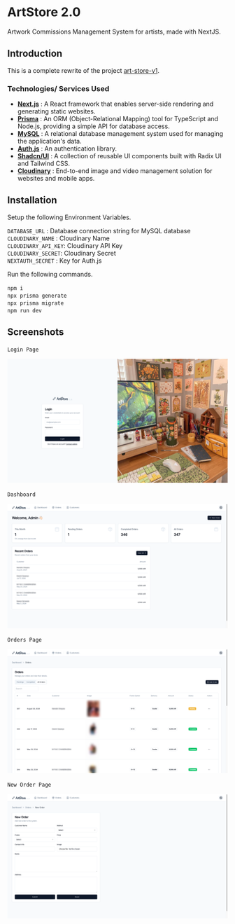 # ArtStore 2.0

Artwork Commissions Management System for artists, made with NextJS.

## Introduction

This is a complete rewrite of the project [art-store-v1](https://github.com/sandxru/art-store).

### Technologies/ Services Used

- **[Next.js](https://nextjs.org/)** : A React framework that enables server-side rendering and generating static websites.
- **[Prisma](https://www.prisma.io/)** : An ORM (Object-Relational Mapping) tool for TypeScript and Node.js, providing a simple API for database access.
- **[MySQL](https://www.mysql.com/)** : A relational database management system used for managing the application's data.
- **[Auth.js](https://authjs.dev//)** : An authentication library.
- **[Shadcn/UI](https://ui.shadcn.com/)** : A collection of reusable UI components built with Radix UI and Tailwind CSS.
- **[Cloudinary](https://cloudinary.com/)** : End-to-end image and video management solution for websites and mobile apps.

## Installation

Setup the following Environment Variables.

`DATABASE_URL` : Database connection string for MySQL database<br>
`CLOUDINARY_NAME` : Cloudinary Name<br>
`CLOUDINARY_API_KEY`: Cloudinary API Key<br>
`CLOUDINARY_SECRET`: Cloudinary Secret<br>
`NEXTAUTH_SECRET` : Key for Auth.js

Run the following commands.

`npm i`<br>
`npx prisma generate`<br>
`npx prisma migrate`<br>
`npm run dev`

## Screenshots

``Login Page``

![Login Page](https://raw.githubusercontent.com/sandxru/art-store-v2/main/screenshots/screen-shot-1.png)

``Dashboard``

![Dashboard](https://raw.githubusercontent.com/sandxru/art-store-v2/main/screenshots/screen-shot-2.png)

``Orders Page``

![Orders Page](https://raw.githubusercontent.com/sandxru/art-store-v2/main/screenshots/screen-shot-3.png)

``New Order Page``

![New Order Page](https://raw.githubusercontent.com/sandxru/art-store-v2/main/screenshots/screen-shot-4.png)

